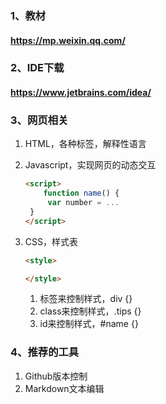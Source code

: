 ### 1、教材

#### https://mp.weixin.qq.com/

### 2、IDE下载

#### https://www.jetbrains.com/idea/

### 3、网页相关

1. HTML，各种标签，解释性语言

2. Javascript，实现网页的动态交互

   ```html
   <script>
       function name() {
   		var number = ...
   	}
   </script>
   ```

   

3. CSS，样式表

   ```html
   <style>
   
   </style>
   ```

   

   1. 标签来控制样式，div {}
   2. class来控制样式，.tips {}
   3. id来控制样式，#name {}

### 4、推荐的工具

1. Github版本控制
2. Markdown文本编辑